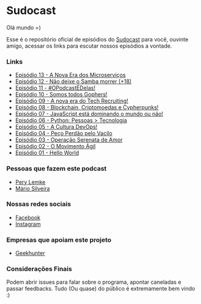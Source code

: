 **Sudocast**
===================

Olá mundo =)

Esse é o repositório oficial de episódios do [Sudocast](http://www.sudocast.com.br) para você, ouvinte amigo, acessar os links para escutar nossos episódios a vontade.

### Links

* [Episódio 13 - A Nova Era dos Microserviços](http://sudocast.com.br/portfolio-items/ep-0013-a-nova-era-dos-microservicos/)
* [Episódio 12 - Não deixe o Samba morrer (+18)](http://sudocast.com.br/portfolio-items/ep-0012-nao-deixe-o-samba-morrer/)
* [Episódio 11 - #OPodcastÉDelas!](http://sudocast.com.br/portfolio-items/ep-0011-opodcastedelas/)
* [Episódio 10 - Somos todos Gophers!](http://sudocast.com.br/portfolio-items/ep-0010-somos-todos-gophers/)
* [Episódio 09 - A nova era do Tech Recruiting!](http://sudocast.com.br/portfolio-items/ep-0009-techrecruiting/)
* [Episódio 08 - Blockchain, Criptomoedas e Cypherpunks!](http://sudocast.com.br/portfolio-items/ep-0008-blockchain/)
* [Episódio 07 - JavaScript está dominando o mundo ou não!](http://sudocast.com.br/portfolio-items/ep-0007-javascript/)
* [Episódio 06 - Python: Pessoas > Tecnologia](http://sudocast.com.br/portfolio-items/ep-0006-python/)
* [Episódio 05 - A Cultura DevOps!](http://sudocast.com.br/portfolio-items/ep-0005-cultura-devops/)
* [Episódio 04 - Peço Perdão pelo Vacilo](http://sudocast.com.br/portfolio-items/ep-0004-perdao-pelo-vacilo/)
* [Episódio 03 - Operação Serenata de Amor](http://sudocast.com.br/portfolio-items/ep-0003-serenata/)
* [Episódio 02 - O Movimento Ágil](http://sudocast.com.br/portfolio-items/ep-0002-agile/)
* [Episódio 01 - Hello World](http://sudocast.com.br/portfolio-items/ep-0001-hello-world/)

### Pessoas que fazem este podcast

* [Pery Lemke](https://www.github.com/perylemke)
* [Mário Silveira](https://www.github.com/dermarios)

### Nossas redes sociais

* [Facebook](https://www.facebook.com/1sudocast)
* [Instagram](https://www.instagram.com/sudocast)

### Empresas que apoiam este projeto

* [Geekhunter](https://www.geekhunter.com.br/)

### Considerações Finais

Podem abrir issues para falar sobre o programa, apontar caneladas e passar feedbacks. Tudo (Ou quase) do público é extremamente bem vindo :)
